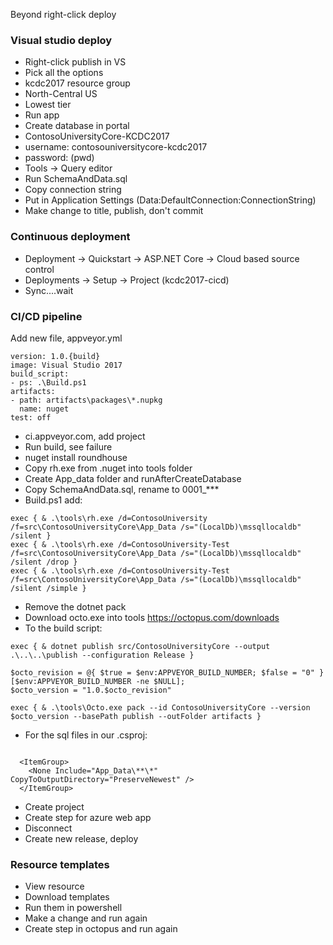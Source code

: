 Beyond right-click deploy

### Visual studio deploy
 - Right-click publish in VS
 - Pick all the options
 - kcdc2017 resource group
 - North-Central US
 - Lowest tier
 - Run app
 - Create database in portal
 - ContosoUniversityCore-KCDC2017
 - username: contosouniversitycore-kcdc2017
 - password: (pwd)
 - Tools -> Query editor
 - Run SchemaAndData.sql
 - Copy connection string
 - Put in Application Settings (Data:DefaultConnection:ConnectionString)
 - Make change to title, publish, don't commit

### Continuous deployment

 - Deployment -> Quickstart -> ASP.NET Core -> Cloud based source control
 - Deployments -> Setup -> Project (kcdc2017-cicd)
 - Sync....wait

### CI/CD pipeline
Add new file, appveyor.yml
```
version: 1.0.{build}
image: Visual Studio 2017
build_script:
- ps: .\Build.ps1
artifacts:
- path: artifacts\packages\*.nupkg
  name: nuget
test: off
```
 - ci.appveyor.com, add project
 - Run build, see failure
 - nuget install roundhouse
 - Copy rh.exe from .nuget into tools folder
 - Create App_data folder and runAfterCreateDatabase
 - Copy SchemaAndData.sql, rename to 0001_***
 - Build.ps1 add:
```
exec { & .\tools\rh.exe /d=ContosoUniversity /f=src\ContosoUniversityCore\App_Data /s="(LocalDb)\mssqllocaldb" /silent }
exec { & .\tools\rh.exe /d=ContosoUniversity-Test /f=src\ContosoUniversityCore\App_Data /s="(LocalDb)\mssqllocaldb" /silent /drop }
exec { & .\tools\rh.exe /d=ContosoUniversity-Test /f=src\ContosoUniversityCore\App_Data /s="(LocalDb)\mssqllocaldb" /silent /simple }
```
 - Remove the dotnet pack
 - Download octo.exe into tools https://octopus.com/downloads
 - To the build script:
```
exec { & dotnet publish src/ContosoUniversityCore --output .\..\..\publish --configuration Release }

$octo_revision = @{ $true = $env:APPVEYOR_BUILD_NUMBER; $false = "0" }[$env:APPVEYOR_BUILD_NUMBER -ne $NULL];
$octo_version = "1.0.$octo_revision"

exec { & .\tools\Octo.exe pack --id ContosoUniversityCore --version $octo_version --basePath publish --outFolder artifacts }
```
 - For the sql files in our .csproj:
```

  <ItemGroup>
    <None Include="App_Data\**\*" CopyToOutputDirectory="PreserveNewest" />
  </ItemGroup>

```
 - Create project
 - Create step for azure web app
 - Disconnect
 - Create new release, deploy

### Resource templates

 - View resource
 - Download templates
 - Run them in powershell
 - Make a change and run again
 - Create step in octopus and run again

